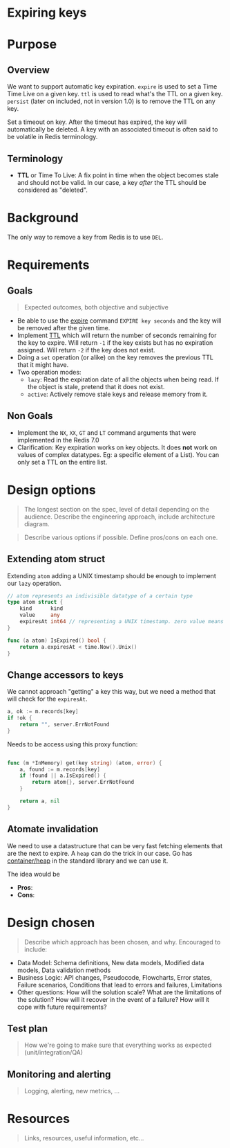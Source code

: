 Expiring keys
=============

# Purpose

## Overview

We want to support automatic key expiration. `expire` is used to set a Time Time Live on a given key. `ttl` is used
to read what's the TTL on a given key. `persist` (later on included, not in version 1.0) is to remove the TTL on any
key.

Set a timeout on key. After the timeout has expired, the key will automatically be deleted. A key with an associated
timeout is often said to be volatile in Redis terminology.

 
## Terminology

* **TTL** or Time To Live: A fix point in time when the object becomes stale and should not be valid. In our case, a
key _after_ the TTL should be considered as "deleted".

# Background

The only way to remove a key from Redis is to use `DEL`.

# Requirements

## Goals

> Expected outcomes, both objective and subjective

* Be able to use the [expire](https://redis.io/commands/expire/) command `EXPIRE key seconds` and the key will be removed after the given time.
* Implement [TTL](https://redis.io/commands/ttl/) which will return the number of seconds remaining for the key to expire. Will return `-1` if the key
exists but has no expiration assigned. Will return `-2` if the key does not exist.
* Doing a `set` operation (or alike) on the key removes the previous TTL that it might have.
* Two operation modes: 
	* `lazy`: Read the expiration date of all the objects when being read. If the object is stale, pretend that it does not exist.
	* `active`: Actively remove stale keys and release memory from it.


## Non Goals

* Implement the `NX`, `XX`, `GT` and `LT` command arguments that were implemented in the Redis 7.0
* Clarification: Key expiration works on key objects. It does **not** work on values of complex datatypes. Eg: a specific element of a List). You can only set a TTL on the entire list.


# Design options

> The longest section on the spec, level of detail depending on the audience. Describe the engineering approach, include architecture diagram.
 
> Describe various options if possible. Define pros/cons on each one.

## Extending atom struct

Extending `atom` adding a UNIX timestamp should be enough to implement our `lazy` operation.


```go
// atom represents an indivisible datatype of a certain type
type atom struct {
	kind      kind
	value     any
	expiresAt int64 // representing a UNIX timestamp. zero value means "no expiration time"
}

func (a atom) IsExpired() bool {
	return a.expiresAt < time.Now().Unix()
}
```

## Change accessors to keys

We cannot approach "getting" a key this way, but we need a method that will check for the `expiresAt`.

```go
a, ok := m.records[key]
if !ok {
	return "", server.ErrNotFound
}
```

Needs to be access using this proxy function:

```go

func (m *InMemory) get(key string) (atom, error) {
	a, found := m.records[key]
	if !found || a.IsExpired() {
		return atom{}, server.ErrNotFound
	}

	return a, nil
}
```

## Atomate invalidation

We need to use a datastructure that can be very fast fetching elements that are the next to expire. A `heap` can do the trick in our case. Go has [container/heap](https://pkg.go.dev/container/heap) in the standard library and we can use it.

The idea would be 


* **Pros**:
* **Cons**:

# Design chosen

> Describe which approach has been chosen, and why. Encouraged to include: 

* Data Model: Schema definitions, New data models, Modified data models, Data validation methods
* Business Logic: API changes, Pseudocode, Flowcharts, Error states, Failure scenarios, Conditions that lead to errors and failures, Limitations
* Other questions: How will the solution scale? What are the limitations of the solution? How will it recover in the event of a failure? How will it cope with future requirements?


## Test plan

> How we're going to make sure that everything works as expected (unit/integration/QA)

## Monitoring and alerting

> Logging, alerting, new metrics, ...

 


# Resources

> Links, resources, useful information, etc...

 


